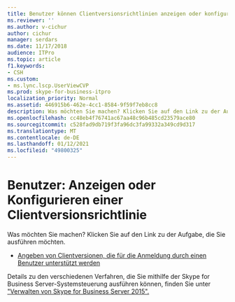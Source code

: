 ```yaml
---
title: Benutzer können Clientversionsrichtlinien anzeigen oder konfigurieren
ms.reviewer: ''
ms.author: v-cichur
author: cichur
manager: serdars
ms.date: 11/17/2018
audience: ITPro
ms.topic: article
f1.keywords:
- CSH
ms.custom:
- ms.lync.lscp.UserViewCVP
ms.prod: skype-for-business-itpro
localization_priority: Normal
ms.assetid: 446915b6-462e-4cc1-8584-9f59f7eb8cc8
description: Was möchten Sie machen? Klicken Sie auf den Link zu der Aufgabe, die Sie ausführen möchten.
ms.openlocfilehash: cc48eb4f76741ac67aa48c96b485cd23579ace80
ms.sourcegitcommit: c528fad9db719f3fa96dc3fa99332a349cd9d317
ms.translationtype: MT
ms.contentlocale: de-DE
ms.lasthandoff: 01/12/2021
ms.locfileid: "49800325"
---
```

# <a name="users-view-or-configure-client-version-policy"></a>Benutzer: Anzeigen oder Konfigurieren einer Clientversionsrichtlinie

Was möchten Sie machen? Klicken Sie auf den Link zu der Aufgabe, die Sie ausführen möchten.

- [Angeben von Clientversionen, die für die Anmeldung durch einen Benutzer unterstützt werden](https://technet.microsoft.com/library/f7e8ba2f-62dc-4e7d-8b63-682986f10240.aspx)

Details zu den verschiedenen Verfahren, die Sie mithilfe der Skype for Business Server-Systemsteuerung ausführen können, finden Sie unter ["Verwalten von Skype for Business Server 2015".](../../manage/manage.md)

